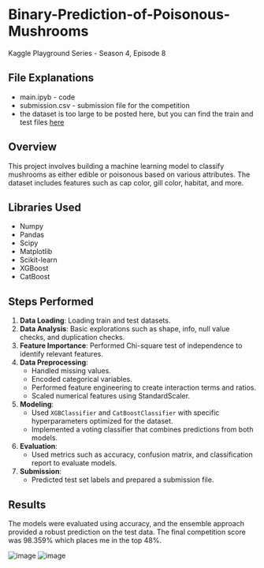 # Binary-Prediction-of-Poisonous-Mushrooms
Kaggle Playground Series - Season 4, Episode 8

## File Explanations
- main.ipyb - code
- submission.csv - submission file for the competition
- the dataset is too large to be posted here, but you can find the train and test files [here](https://www.kaggle.com/competitions/playground-series-s4e8/data)

## Overview

This project involves building a machine learning model to classify mushrooms as either edible or poisonous based on various attributes. The dataset includes features such as cap color, gill color, habitat, and more.

## Libraries Used

- Numpy
- Pandas
- Scipy
- Matplotlib
- Scikit-learn
- XGBoost
- CatBoost

## Steps Performed

1. **Data Loading**: Loading train and test datasets.
2. **Data Analysis**: Basic explorations such as shape, info, null value checks, and duplication checks.
3. **Feature Importance**: Performed Chi-square test of independence to identify relevant features.
4. **Data Preprocessing**:
   - Handled missing values.
   - Encoded categorical variables.
   - Performed feature engineering to create interaction terms and ratios.
   - Scaled numerical features using StandardScaler.
5. **Modeling**:
   - Used `XGBClassifier` and `CatBoostClassifier` with specific hyperparameters optimized for the dataset.
   - Implemented a voting classifier that combines predictions from both models.
6. **Evaluation**:
   - Used metrics such as accuracy, confusion matrix, and classification report to evaluate models.
7. **Submission**:
   - Predicted test set labels and prepared a submission file.

## Results

The models were evaluated using accuracy, and the ensemble approach provided a robust prediction on the test data.
The final competition score was 98.359% which places me in the top 48%.

![image](https://github.com/user-attachments/assets/4c0ff6fa-5b56-4d8a-90a8-0a58b7347b5d)
![image](https://github.com/user-attachments/assets/782b087a-b615-4870-8abc-975fb0507da5)



